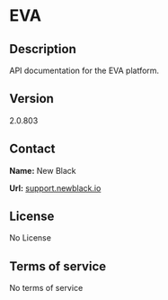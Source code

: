 # EVA

## Description

API documentation for the EVA platform.

## Version

2.0.803

## Contact

**Name:** New Black

**Url:** [support.newblack.io](https://support.newblack.io)

## License

No License

## Terms of service

No terms of service